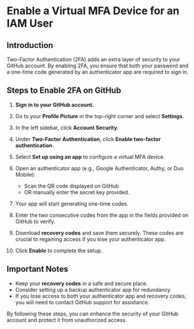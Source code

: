 # Enable a Virtual MFA Device for an IAM User  

## Introduction  
Two-Factor Authentication (2FA) adds an extra layer of security to your GitHub account. By enabling 2FA, you ensure that both your password and a one-time code generated by an authenticator app are required to sign in.  

## Steps to Enable 2FA on GitHub  

1. **Sign in to your GitHub account.**  

2. Go to your **Profile Picture** in the top-right corner and select **Settings**.  

3. In the left sidebar, click **Account Security**.  

4. Under **Two-Factor Authentication**, click **Enable two-factor authentication**.  

5. Select **Set up using an app** to configure a virtual MFA device.  

6. Open an authenticator app (e.g., Google Authenticator, Authy, or Duo Mobile):  
   - Scan the QR code displayed on GitHub  
   - OR manually enter the secret key provided.  

7. Your app will start generating one-time codes.  

8. Enter the two consecutive codes from the app in the fields provided on GitHub to verify.  

9. Download **recovery codes** and save them securely. These codes are crucial to regaining access if you lose your authenticator app.  

10. Click **Enable** to complete the setup.  

## Important Notes  

- Keep your **recovery codes** in a safe and secure place.  
- Consider setting up a backup authenticator app for redundancy.  
- If you lose access to both your authenticator app and recovery codes, you will need to contact GitHub support for assistance.  

By following these steps, you can enhance the security of your GitHub account and protect it from unauthorized access.  
